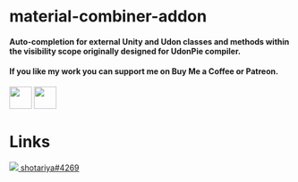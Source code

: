 material-combiner-addon
===========
#### Auto-completion for external Unity and Udon classes and methods within the visibility scope originally designed for UdonPie compiler.

#### If you like my work you can support me on Buy Me a Coffee or Patreon.

[<img src="http://webgrimes.com/buymeacoffee.svg" height="40px">](https://www.buymeacoffee.com/shotariya)
[<img src="http://webgrimes.com/patreon.png" height="40px">](https://www.patreon.com/join/shotariya?)

Links
===========
[![](http://webgrimes.com/discord.svg) shotariya#4269](https://discordapp.com/users/275608234595713024)